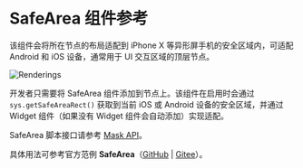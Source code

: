 # SafeArea 组件参考

该组件会将所在节点的布局适配到 iPhone X 等异形屏手机的安全区域内，可适配 Android 和 iOS 设备，通常用于 UI 交互区域的顶层节点。

![Renderings](./safearea/renderings.png)

开发者只需要将 SafeArea 组件添加到节点上。该组件在启用时会通过 `sys.getSafeAreaRect()` 获取到当前 iOS 或 Android 设备的安全区域，并通过 Widget 组件（如果没有 Widget 组件会自动添加）实现适配。

SafeArea 脚本接口请参考 [Mask API](__APIDOC__/zh/#/docs/3.4/zh/ui/Class/SafeArea)。

具体用法可参考官方范例 **SafeArea**（[GitHub](https://github.com/cocos-creator/test-cases-3d/tree/v3.4/assets/cases/ui/23.safe-area) | [Gitee](https://gitee.com/mirrors_cocos-creator/test-cases-3d/tree/v3.4/assets/cases/ui/23.safe-area)）。
